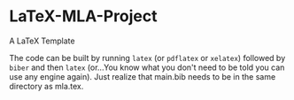 # LaTeX-MLA-Project
A LaTeX Template

The code can be built by running `latex` (or `pdflatex` or `xelatex`) followed by `biber` and then `latex` (or...You know what you don't need to be told you can use any engine again).
Just realize that main.bib needs to be in the same directory as mla.tex.
